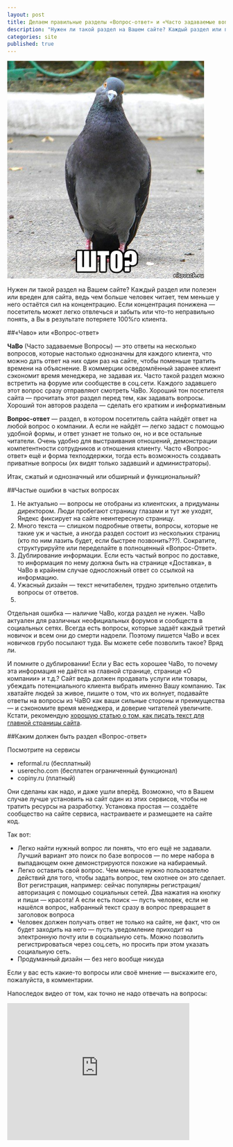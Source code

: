 ```yaml
---
layout: post
title: Делаем правильные разделы «Вопрос-ответ» и «Часто задаваемые вопросы»(«FAQ»,«Чаво»)
description: "Нужен ли такой раздел на Вашем сайте? Каждый раздел или полезен или вреден для сайта, ведь..."
categories: site
published: true
---
```


![альт текст](/img/golubshto.jpeg)


Нужен ли такой раздел на Вашем сайте? Каждый раздел или полезен или вреден для сайта, ведь чем больше человек читает, тем меньше у него остаётся сил на концентрацию. Если концентрация понижена — посетитель может легко отвлечься и забыть или что-то неправильно понять, а Вы в результате потеряете 100%го клиента.

##«Чаво» или «Вопрос-ответ»

**ЧаВо** (Часто задаваемые Вопросы) — это ответы на несколько вопросов, которые настолько однозначны для каждого клиента, что можно дать ответ на них один раз на сайте, чтобы поменьше тратить времени на объяснение. В коммерции осведомлённый заранее клиент сэкономит время менеджера, не задавая их. Часто такой раздел можно встретить на форуме или сообществе в соц.сети. Каждого задавшего этот вопрос сразу отправляют смотреть ЧаВо. Хороший тон посетителя сайта — прочитать этот раздел перед тем, как задавать вопросы. Хороший тон авторов раздела — сделать его кратким и информативным

**Вопрос-ответ** — раздел, в котором посетитель сайта найдёт ответ на любой вопрос о компании. А если не найдёт — легко задаст с помощью удобной формы, и ответ узнает не только он, но и все остальные читатели. Очень удобно для выстраивания отношений, демонстрации компетентности сотрудников и отношения клиенту. Часто «Вопрос-ответ» ещё и форма техподдержки, тогда есть возможность создавать приватные вопросы (их видят только задавший и администраторы).

Итак, сжатый и однозначный или обширный и функциональный?

##Частые ошибки в частых вопросах

1. Не актуально — вопросы не отобраны из клиентских, а придуманы директором. Люди пробегают страницу глазами и тут же уходят, Яндекс фиксирует на сайте неинтересную страницу.
1. Много текста — слишком подробные ответы, вопросы, которые не такие уж и частые, а иногда раздел состоит из нескольких страниц (кто по ним лазить будет, если быстрее позвонить???). Сократите, структурируйте или переделайте в полноценный «Вопрос-Ответ».
1. Дублирование информации. Если есть частый вопрос по доставке, то информация по нему должна быть на странице «Доставка», в ЧаВо в крайнем случае односложный ответ со ссылкой на информацию.
1. Ужасный дизайн — текст нечитабелен, трудно зрительно отделить вопросы от ответов.
2. 
Отдельная ошибка — наличие ЧаВо, когда раздел не нужен. ЧаВо актуален для различных неофициальных форумов и сообществ в социальных сетях. Всегда есть вопросы, которые задаёт каждый третий новичок и всем они до смерти надоели. Поэтому пишется ЧаВо и всех новичков грубо посылают туда. Вы можете себе позволить такое? Вряд ли.

И помните о дублировании! Если у Вас есть хорошее ЧаВо, то почему эта информация не даётся на главной странице, странице «О компании» и т.д.? Сайт ведь должен продавать услуги или товары, убеждать потенциального клиента выбрать именно Вашу компанию. Так хватайте людей за живое, пишите о том, что их волнует, подавайте ответы на вопросы из ЧаВО как ваши сильные стороны и преимущества — и сэкономите время менеджера, и доверие читателей увеличите. Кстати, рекомендую [хорошую статью о том, как писать текст для главной страницы сайта](http://www.google.com/url?q=http%3A%2F%2Fshard-copywriting.ru%2Fcopywriting-basics%2Ftekst-na-glavnuyu-stranitsu-sayta&sa=D&sntz=1&usg=AFQjCNFpbPDXWFdff-pi9VUuJveLwo46gw).

##Каким должен быть раздел «Вопрос-ответ»

Посмотрите на сервисы

- reformal.ru (бесплатный)
- userecho.com (бесплатен ограниченный функционал)
- copiny.ru (платный)

Они сделаны как надо, и даже ушли вперёд. Возможно, что в Вашем случае лучше установить на сайт один из этих сервисов, чтобы не тратить ресурсы на разработку. Установка простая — создаёте сообщество на сайте сервиса, настраиваете и размещаете на сайте код.

Так вот:

- Легко найти нужный вопрос ли понять, что его ещё не задавали. Лучший вариант это поиск по базе вопросов — по мере набора в выпадающем окне демонстрируются похожие на набираемый.
- Легко оставить свой вопрос. Чем меньше нужно пользователю действий для того, чтобы задать вопрос, тем охотнее он это сделает. Вот регистрация, например: сейчас популярны регистрация/авторизация с помощью социальных сетей. Два нажатия на кнопку и пиши — красота! А если есть поиск — пусть человек, если не нашёлся вопрос, набранный текст сразу в вопрос превращает в заголовок вопроса
- Человек должен получать ответ не только на сайте, не факт, что он будет заходить на него — пусть уведомление приходит на электронную почту или в социальную сеть. Можно позволить регистрироваться через соц.сеть, но просить при этом указать социальную сеть.
- Продуманный дизайн — без него вообще никуда

Если у вас есть какие-то вопросы или своё мнение — выскажите его, пожалуйста, в комментарии.

Напоследок видео от том, как точно не надо отвечать на вопросы:

<iframe width="420" height="315" src="https://www.youtube.com/embed/cMsxnDMBifk" frameborder="0" allowfullscreen> </iframe>
